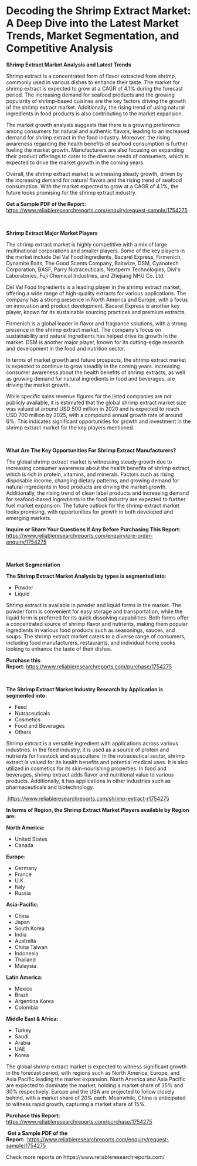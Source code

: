 <p><h1>Decoding the Shrimp Extract Market: A Deep Dive into the Latest Market Trends, Market Segmentation, and Competitive Analysis</h1></p><p><strong>Shrimp Extract Market Analysis and Latest Trends</strong></p>
<p><p>Shrimp extract is a concentrated form of flavor extracted from shrimp, commonly used in various dishes to enhance their taste. The market for shrimp extract is expected to grow at a CAGR of 4.1% during the forecast period. The increasing demand for seafood products and the growing popularity of shrimp-based cuisines are the key factors driving the growth of the shrimp extract market. Additionally, the rising trend of using natural ingredients in food products is also contributing to the market expansion.</p><p>The market growth analysis suggests that there is a growing preference among consumers for natural and authentic flavors, leading to an increased demand for shrimp extract in the food industry. Moreover, the rising awareness regarding the health benefits of seafood consumption is further fueling the market growth. Manufacturers are also focusing on expanding their product offerings to cater to the diverse needs of consumers, which is expected to drive the market growth in the coming years.</p><p>Overall, the shrimp extract market is witnessing steady growth, driven by the increasing demand for natural flavors and the rising trend of seafood consumption. With the market expected to grow at a CAGR of 4.1%, the future looks promising for the shrimp extract industry.</p></p>
<p><strong>Get a Sample PDF of the Report:&nbsp;</strong> <a href="https://www.reliableresearchreports.com/enquiry/request-sample/1754275">https://www.reliableresearchreports.com/enquiry/request-sample/1754275</a></p>
<p>&nbsp;</p>
<p><strong>Shrimp Extract Major Market Players</strong></p>
<p><p>The shrimp extract market is highly competitive with a mix of large multinational corporations and smaller players. Some of the key players in the market include Del Val Food Ingredients, Bacarel Express, Firmenich, Dynamite Baits, The Good Scents Company, Baitwize, DSM, Cyanotech Corporation, BASF, Parry Nutraceuticals, Nextperm Technologies, Divi's Laboratories, Fuji Chemical Industries, and Zhejiang NHU Co. Ltd.</p><p>Del Val Food Ingredients is a leading player in the shrimp extract market, offering a wide range of high-quality extracts for various applications. The company has a strong presence in North America and Europe, with a focus on innovation and product development. Bacarel Express is another key player, known for its sustainable sourcing practices and premium extracts.</p><p>Firmenich is a global leader in flavor and fragrance solutions, with a strong presence in the shrimp extract market. The company's focus on sustainability and natural ingredients has helped drive its growth in the market. DSM is another major player, known for its cutting-edge research and development in the food and nutrition sector.</p><p>In terms of market growth and future prospects, the shrimp extract market is expected to continue to grow steadily in the coming years. Increasing consumer awareness about the health benefits of shrimp extracts, as well as growing demand for natural ingredients in food and beverages, are driving the market growth.</p><p>While specific sales revenue figures for the listed companies are not publicly available, it is estimated that the global shrimp extract market size was valued at around USD 500 million in 2020 and is expected to reach USD 700 million by 2025, with a compound annual growth rate of around 6%. This indicates significant opportunities for growth and investment in the shrimp extract market for the key players mentioned.</p></p>
<p>&nbsp;</p>
<p><strong>What Are The Key Opportunities For Shrimp Extract Manufacturers?</strong></p>
<p><p>The global shrimp extract market is witnessing steady growth due to increasing consumer awareness about the health benefits of shrimp extract, which is rich in protein, vitamins, and minerals. Factors such as rising disposable income, changing dietary patterns, and growing demand for natural ingredients in food products are driving the market growth. Additionally, the rising trend of clean label products and increasing demand for seafood-based ingredients in the food industry are expected to further fuel market expansion. The future outlook for the shrimp extract market looks promising, with opportunities for growth in both developed and emerging markets.</p></p>
<p><strong>Inquire or Share Your Questions If Any Before Purchasing This Report:</strong> <a href="https://www.reliableresearchreports.com/enquiry/pre-order-enquiry/1754275">https://www.reliableresearchreports.com/enquiry/pre-order-enquiry/1754275</a></p>
<p>&nbsp;</p>
<p><strong>Market Segmentation</strong></p>
<p><strong>The Shrimp Extract Market Analysis by types is segmented into:</strong></p>
<p><ul><li>Powder</li><li>Liquid</li></ul></p>
<p><p>Shrimp extract is available in powder and liquid forms in the market. The powder form is convenient for easy storage and transportation, while the liquid form is preferred for its quick dissolving capabilities. Both forms offer a concentrated source of shrimp flavor and nutrients, making them popular ingredients in various food products such as seasonings, sauces, and soups. The shrimp extract market caters to a diverse range of consumers, including food manufacturers, restaurants, and individual home cooks looking to enhance the taste of their dishes.</p></p>
<p><strong>Purchase this Report:&nbsp;</strong><a href="https://www.reliableresearchreports.com/purchase/1754275">https://www.reliableresearchreports.com/purchase/1754275</a></p>
<p>&nbsp;</p>
<p><strong>The Shrimp Extract Market Industry Research by Application is segmented into:</strong></p>
<p><ul><li>Feed</li><li>Nutraceuticals</li><li>Cosmetics</li><li>Food and Beverages</li><li>Others</li></ul></p>
<p><p>Shrimp extract is a versatile ingredient with applications across various industries. In the feed industry, it is used as a source of protein and nutrients for livestock and aquaculture. In the nutraceutical sector, shrimp extract is valued for its health benefits and potential medical uses. It is also utilized in cosmetics for its skin-nourishing properties. In food and beverages, shrimp extract adds flavor and nutritional value to various products. Additionally, it has applications in other industries such as pharmaceuticals and biotechnology.</p></p>
<p><a href="https://www.reliableresearchreports.com/shrimp-extract-r1754275">&nbsp;https://www.reliableresearchreports.com/shrimp-extract-r1754275</a></p>
<p><strong>In terms of Region, the Shrimp Extract Market Players available by Region are:</strong></p>
<p>
    <p> <strong> North America: </strong>
        <ul>
            <li>United States</li>
            <li>Canada</li>
        </ul>
        </p> 
    <p> <strong> Europe: </strong>
        <ul>
            <li>Germany</li>
            <li>France</li>
            <li>U.K.</li>
            <li>Italy</li>
            <li>Russia</li>
        </ul>
        </p> 
    <p> <strong> Asia-Pacific: </strong>
        <ul>
            <li>China</li>
            <li>Japan</li>
            <li>South Korea</li>
            <li>India</li>
            <li>Australia</li>
            <li>China Taiwan</li>
            <li>Indonesia</li>
            <li>Thailand</li>
            <li>Malaysia</li>
        </ul>
        </p> 
    <p> <strong> Latin America: </strong>
        <ul>
            <li>Mexico</li>
            <li>Brazil</li>
            <li>Argentina Korea</li>
            <li>Colombia</li>
        </ul>
        </p> 
    <p> <strong> Middle East & Africa: </strong>
        <ul>
            <li>Turkey</li>
            <li>Saudi</li>
            <li>Arabia</li>
            <li>UAE</li>
            <li>Korea</li>
        </ul>
    </p>
    </p>
<p><p>The global shrimp extract market is expected to witness significant growth in the forecast period, with regions such as North America, Europe, and Asia Pacific leading the market expansion. North America and Asia Pacific are expected to dominate the market, holding a market share of 35% and 30% respectively. Europe and the USA are projected to follow closely behind, with a market share of 20% each. Meanwhile, China is anticipated to witness rapid growth, capturing a market share of 15%.</p></p>
<p><strong>Purchase this Report: </strong><a href="https://www.reliableresearchreports.com/purchase/1754275">https://www.reliableresearchreports.com/purchase/1754275</a></p>
<p>&nbsp;<strong>Get a Sample PDF of the Report:&nbsp;&nbsp;</strong><a href="https://www.reliableresearchreports.com/enquiry/request-sample/1754275">https://www.reliableresearchreports.com/enquiry/request-sample/1754275</a></p>
<p><strong></strong></p>
<p>Check more reports on https://www.reliableresearchreports.com/</p>